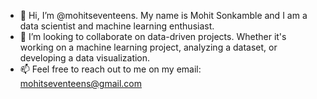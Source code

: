 - 👋 Hi, I’m @mohitseventeens. My name is Mohit Sonkamble and I am a data scientist and machine learning enthusiast.
- 💞️ I’m looking to collaborate on data-driven projects. Whether it's working on a machine learning project, analyzing a dataset, or developing a data visualization.
- 📫 Feel free to reach out to me on my email: mohitseventeens@gmail.com

<!---
mohitseventeens/mohitseventeens is a ✨ special ✨ repository because its `README.md` (this file) appears on your GitHub profile.
You can click the Preview link to take a look at your changes.
--->
